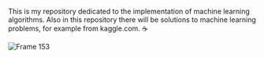 This is my repository dedicated to the implementation of machine learning algorithms. Also in this repository there will be solutions to machine learning problems, for example from kaggle.com. ☕

![Frame 153](https://user-images.githubusercontent.com/109000119/190901934-08648192-5800-4e27-a10d-6ce55e68f7da.png)
